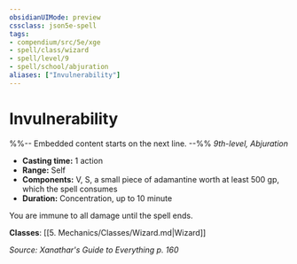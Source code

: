 ```yaml
---
obsidianUIMode: preview
cssclass: json5e-spell
tags:
- compendium/src/5e/xge
- spell/class/wizard
- spell/level/9
- spell/school/abjuration
aliases: ["Invulnerability"]
---
```

# Invulnerability
%%-- Embedded content starts on the next line. --%%
*9th-level, Abjuration*  

- **Casting time:** 1 action
- **Range:** Self
- **Components:** V, S, a small piece of adamantine worth at least 500 gp, which the spell consumes
- **Duration:** Concentration, up to 10 minute

You are immune to all damage until the spell ends.

**Classes**: [[5. Mechanics/Classes/Wizard.md|Wizard]]

*Source: Xanathar's Guide to Everything p. 160*